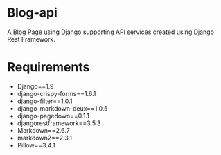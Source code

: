 # Blog-api
A Blog Page using Django supporting API services created using Django Rest Framework.

# Requirements

- Django==1.9
- django-crispy-forms==1.6.1
- django-filter==1.0.1
- django-markdown-deux==1.0.5
- django-pagedown==0.1.1
- djangorestframework==3.5.3
- Markdown==2.6.7
- markdown2==2.3.1
- Pillow==3.4.1


